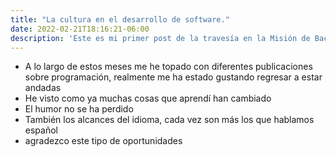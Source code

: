 ```yaml
---
title: "La cultura en el desarrollo de software."
date: 2022-02-21T18:16:21-06:00
description: 'Este es mi primer post de la travesía en la Misión de Backend con Node JS de Launch X.'
---
```


- A lo largo de estos meses me he topado con diferentes publicaciones sobre programación, realmente me ha estado gustando regresar a estar andadas
- He visto como ya muchas cosas que aprendí han cambiado
- El humor no se ha perdido
- También los alcances del idioma, cada vez son más los que hablamos español
- agradezco este tipo de oportunidades
